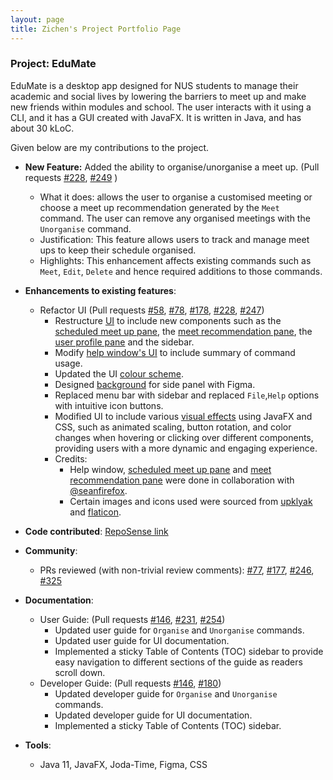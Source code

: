 ```yaml
---
layout: page
title: Zichen's Project Portfolio Page
---
```


### Project: EduMate

EduMate is a desktop app designed for NUS students to manage their academic and social lives by lowering the barriers to meet up and make new friends within modules and school. The user interacts with it using a CLI, and it has a GUI created with JavaFX. It is written in Java, and has about 30 kLoC.

Given below are my contributions to the project.

* **New Feature:** Added the ability to organise/unorganise a meet up. (Pull requests [#228](https://github.com/AY2223S2-CS2103T-W14-2/tp/pull/228), [#249](https://github.com/AY2223S2-CS2103T-W14-2/tp/pull/249) )
  * What it does: allows the user to organise a customised meeting or choose a meet up recommendation generated by the `Meet` command. The user can remove any organised meetings with the `Unorganise` command.
  * Justification: This feature allows users to track and manage meet ups to keep their schedule organised.
  * Highlights: This enhancement affects existing commands such as `Meet`, `Edit`, `Delete` and hence required additions to those commands.


* **Enhancements to existing features**:
  * Refactor UI (Pull requests [#58](https://github.com/AY2223S2-CS2103T-W14-2/tp/pull/58), [#78](https://github.com/AY2223S2-CS2103T-W14-2/tp/pull/78), [#178](https://github.com/AY2223S2-CS2103T-W14-2/tp/pull/178), [#228](https://github.com/AY2223S2-CS2103T-W14-2/tp/pull/228), [#247](https://github.com/AY2223S2-CS2103T-W14-2/tp/pull/247))
    * Restructure [UI](https://github.com/AY2223S2-CS2103T-W14-2/tp/blob/master/src/main/java/seedu/address/ui/MainWindow.java) to include new components such as the [scheduled meet up pane](https://github.com/AY2223S2-CS2103T-W14-2/tp/blob/master/src/main/java/seedu/address/ui/ScheduledMeetsListPanel.java), the [meet recommendation pane](https://github.com/AY2223S2-CS2103T-W14-2/tp/blob/master/src/main/java/seedu/address/ui/MeetListPanel.java), the [user profile pane](https://github.com/AY2223S2-CS2103T-W14-2/tp/blob/master/src/main/java/seedu/address/ui/UserProfilePanel.java) and the sidebar. 
    * Modify [help window's UI](https://github.com/AY2223S2-CS2103T-W14-2/tp/blob/master/src/main/resources/view/HelpWindow.fxml) to include summary of command usage.
    * Updated the UI [colour scheme](https://github.com/AY2223S2-CS2103T-W14-2/tp/blob/master/src/main/resources/view/MainWindow.css).
    * Designed [background](https://github.com/AY2223S2-CS2103T-W14-2/tp/blob/master/src/main/resources/images/background.png) for side panel with Figma.
    * Replaced menu bar with sidebar and replaced `File`,`Help` options with intuitive icon buttons.
    * Modified UI to include various [visual effects](https://github.com/AY2223S2-CS2103T-W14-2/tp/blob/master/src/main/resources/view/Extensions.css) using JavaFX and CSS, such as animated scaling, button rotation, and color changes when hovering or clicking over different components, providing users with a more dynamic and engaging experience.
    * Credits: 
      * Help window, [scheduled meet up pane](https://github.com/AY2223S2-CS2103T-W14-2/tp/blob/master/src/main/java/seedu/address/ui/ScheduledMeetsListPanel.java) and [meet recommendation pane](https://github.com/AY2223S2-CS2103T-W14-2/tp/blob/master/src/main/java/seedu/address/ui/MeetListPanel.java) were done in collaboration with [@seanfirefox](https://ay2223s2-cs2103t-w14-2.github.io/tp/team/seanfirefox.html).
      * Certain images and icons used were sourced from [upklyak](https://www.freepik.com/free-vector/pensive-people-think-about-question-problem-vector-flat-set-curious-doubt-confused-puzzled-women-men-with-hand-head-chin-expression-people-making-decision-choice_23639641.htm) and [flaticon](https://www.flaticon.com).


* **Code contributed**: [RepoSense link](https://nus-cs2103-ay2223s2.github.io/tp-dashboard/?search=zichen-3974&breakdown=true)


* **Community**:
  * PRs reviewed (with non-trivial review comments): [#77](https://github.com/AY2223S2-CS2103T-W14-2/tp/pull/77), [#177](https://github.com/AY2223S2-CS2103T-W14-2/tp/pull/177), [#246](https://github.com/AY2223S2-CS2103T-W14-2/tp/pull/246), [#325](https://github.com/AY2223S2-CS2103T-W14-2/tp/pull/325)


* **Documentation**:
  * User Guide: (Pull requests [#146](https://github.com/AY2223S2-CS2103T-W14-2/tp/pull/146), [#231](https://github.com/AY2223S2-CS2103T-W14-2/tp/pull/231), [#254](https://github.com/AY2223S2-CS2103T-W14-2/tp/pull/254))
      * Updated user guide for `Organise` and `Unorganise` commands. 
      * Updated user guide for UI documentation.
      * Implemented a sticky Table of Contents (TOC) sidebar to provide easy navigation to different sections of the guide as readers scroll down.
  * Developer Guide: (Pull requests  [#146](https://github.com/AY2223S2-CS2103T-W14-2/tp/pull/146), [#180](https://github.com/AY2223S2-CS2103T-W14-2/tp/pull/180))
      * Updated developer guide for `Organise` and `Unorganise` commands.
      * Updated developer guide for UI documentation.
      * Implemented a sticky Table of Contents (TOC) sidebar.
    


* **Tools**:
    * Java 11, JavaFX, Joda-Time, Figma, CSS
